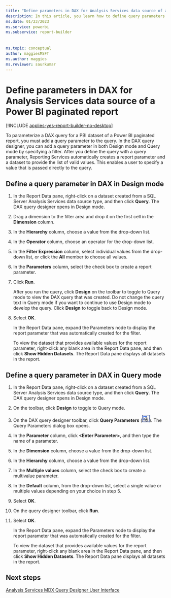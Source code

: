 ```yaml
---
title: "Define parameters in DAX for Analysis Services data source of a Power BI paginated report | Microsoft Docs"
description: In this article, you learn how to define query parameters in the DAX query designer for Analysis Services.
ms.date: 01/23/2023
ms.service: powerbi
ms.subservice: report-builder


ms.topic: conceptual
author: maggiesMSFT
ms.author: maggies
ms.reviewer: saurkumar
---
```

# Define parameters in DAX for Analysis Services data source of a Power BI paginated report

[!INCLUDE [applies-yes-report-builder-no-desktop](../../includes/applies-yes-report-builder-no-desktop.md)]

To parameterize a DAX query for a PBI dataset of a Power BI paginated report, you must add a query parameter to the query. In the DAX query designer, you can add a query parameter in both Design mode and Query mode by specifying a filter. After you define the query with a query parameter, Reporting Services automatically creates a report parameter and a dataset to provide the list of valid values. This enables a user to specify a value that is passed directly to the query.  
 
## Define a query parameter in DAX in Design mode  
  
1.  In the Report Data pane, right-click on a dataset created from a SQL Server Analysis Services data source type, and then click **Query**. The DAX query designer opens in Design mode.  
  
2.  Drag a dimension to the filter area and drop it on the first cell in the **Dimension** column.  
  
3.  In the **Hierarchy** column, choose a value from the drop-down list.  
  
4.  In the **Operator** column, choose an operator for the drop-down list.  
  
5.  In the **Filter Expression** column, select individual values from the drop-down list, or click the **All** member to choose all values.  
  
6.  In the **Parameters** column, select the check box to create a report parameter.  
  
7.  Click **Run**.  
  
     After you run the query, click **Design** on the toolbar to toggle to Query mode to view the DAX query that was created. Do not change the query text in Query mode if you want to continue to use Design mode to develop the query. Click **Design** to toggle back to Design mode.  
  
8.  Select **OK**.
  
     In the Report Data pane, expand the Parameters node to display the report parameter that was automatically created for the filter.  
  
     To view the dataset that provides available values for the report parameter, right-click any blank area in the Report Data pane, and then click **Show Hidden Datasets**. The Report Data pane displays all datasets in the report.  
  
## Define a query parameter in DAX in Query mode  
  
1.  In the Report Data pane, right-click on a dataset created from a SQL Server Analysis Services data source type, and then click **Query**. The DAX query designer opens in Design mode.  
  
2.  On the toolbar, click **Design** to toggle to Query mode.  
  
3.  On the DAX query designer toolbar, click **Query Parameters** (![Icon for the Query Parameters dialog box.](media/icon-query-parameter.gif "Icon for the Query Parameters dialog box.")). The Query Parameters dialog box opens.  
  
4.  In the **Parameter** column, click **\<Enter Parameter>**, and then type the name of a parameter.  
  
5.  In the **Dimension** column, choose a value from the drop-down list.  
  
6.  In the **Hierarchy** column, choose a value from the drop-down list.  
  
7.  In the **Multiple values** column, select the check box to create a multivalue parameter.  
  
8.  In the **Default** column, from the drop-down list, select a single value or multiple values depending on your choice in step 5.  
  
9.  Select **OK**.
  
10. On the query designer toolbar, click **Run**.  
  
11. Select **OK**.
  
     In the Report Data pane, expand the Parameters node to display the report parameter that was automatically created for the filter.  
  
     To view the dataset that provides available values for the report parameter, right-click any blank area in the Report Data pane, and then click **Show Hidden Datasets**. The Report Data pane displays all datasets in the report.  
  
## Next steps  
 [Analysis Services MDX Query Designer User Interface](/sql/reporting-services/report-data/analysis-services-mdx-query-designer-user-interface)  
  
  
